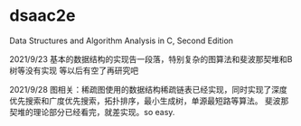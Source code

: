 # dsaac2e
Data Structures and Algorithm Analysis in C, Second Edition

2021/9/23
基本的数据结构的实现告一段落，特别复杂的图算法和斐波那契堆和B树等没有实现
等以后有空了再研究吧

2021/9/28
图相关：稀疏图使用的数据结构稀疏链表已经实现，同时实现了深度优先搜索和广度优先搜索，拓扑排序，最小生成树，单源最短路等算法。
斐波那契堆的理论部分已经看完，就差实现。so easy.
